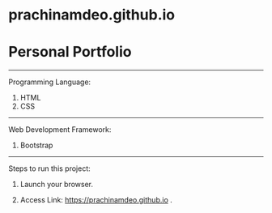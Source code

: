 # prachinamdeo.github.io
# Personal Portfolio

---------------------------------------------------------------------------------------

Programming Language:
1. HTML
2. CSS

---------------------------------------------------------------------------------------

Web Development Framework:
1. Bootstrap

---------------------------------------------------------------------------------------


Steps to run this project:

1. Launch your browser.

2. Access Link:  https://prachinamdeo.github.io .

